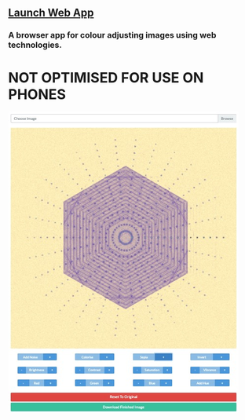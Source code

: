 ## [Launch Web App](https://easycss.github.io/image-colour-adjuster/)

### A browser app for colour adjusting images using web technologies.

# NOT OPTIMISED FOR USE ON PHONES

![Image Colour Adjuster](https://github.com/easycss/image-colour-adjuster/raw/main/ica.jpg)

